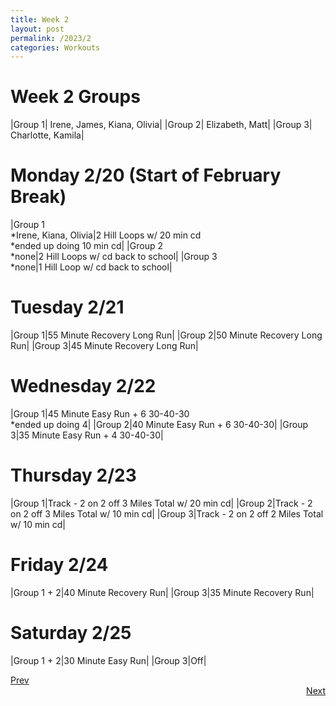 ```yaml
---
title: Week 2
layout: post
permalink: /2023/2
categories: Workouts
---
```



# Week 2 Groups

|Group 1| Irene, James, Kiana, Olivia|
|Group 2| Elizabeth, Matt|
|Group 3| Charlotte, Kamila|

# Monday 2/20 (Start of February Break)

|Group 1 <br> *Irene, Kiana, Olivia|2 Hill Loops w/ 20 min cd <br> *ended up doing 10 min cd|
|Group 2 <br> *none|2 Hill Loops w/ cd back to school|
|Group 3 <br> *none|1 Hill Loop w/ cd back to school|

# Tuesday 2/21

|Group 1|55 Minute Recovery Long Run|
|Group 2|50 Minute Recovery Long Run|
|Group 3|45 Minute Recovery Long Run|

# Wednesday 2/22

|Group 1|45 Minute Easy Run + 6 30-40-30 <br> *ended up doing 4|
|Group 2|40 Minute Easy Run + 6 30-40-30|
|Group 3|35 Minute Easy Run + 4 30-40-30|

# Thursday 2/23

|Group 1|Track - 2 on 2 off 3 Miles Total w/ 20 min cd|
|Group 2|Track - 2 on 2 off 3 Miles Total w/ 10 min cd|
|Group 3|Track - 2 on 2 off 2 Miles Total w/ 10 min cd|

# Friday 2/24

|Group 1 + 2|40 Minute Recovery Run|
|Group 3|35 Minute Recovery Run|

# Saturday 2/25

|Group 1 + 2|30 Minute Easy Run|
|Group 3|Off|


<div style="text-align: left"> <a href="{{site.baseurl}}/2023/1">Prev</a></div> 
<div style="text-align: right"> <a href="{{site.baseurl}}/2023/3">Next</a></div>